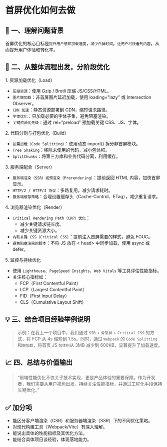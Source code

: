 # 首屏优化如何去做

## 🎯 一、理解问题背景

首屏优化的核心目标是`提升用户感知加载速度`，`减少白屏时间`，`让用户尽快看到内容`，从而提升用户体验和转化率。

## 🧱 二、从整体流程出发，分阶段优化

<VStyle :style="{color:'#036aca', fontWeight: '600'}">
     1. 资源加载优化（Load）
</VStyle>


+ `压缩资源`：使用 Gzip / Brotli 压缩 JS/CSS/HTML。
+ `图片懒加载`：非首屏图片延迟加载，使用 loading="lazy" 或 Intersection Observer。
+ `CDN 加速`：静态资源部署到 CDN，缩短请求路径。
+ `字体优化`：只加载必要的字体子集，避免阻塞渲染。
+ `关键资源优先级`：通过 rel="preload" 预加载关键 CSS、JS、字体。


<VStyle :style="{color:'#036aca', fontWeight: '600'}">2. 代码分割与打包优化（Build）</VStyle>

+ `按需加载（Code Splitting）`：使用动态 import() 拆分非首屏模块。
+ `Tree Shaking`：移除未使用的代码，减小包体积。
+ `SplitChunks`：将第三方库和业务代码分离，利用缓存。

<VStyle :style="{color:'#036aca', fontWeight: '600'}">3. 服务端配合（Server）</VStyle>

+ `服务端渲染（SSR）或预渲染（Prerendering）`：提前返回 HTML 内容，加快首屏显示。
+ `HTTP/2 / HTTP/3 协议`：多路复用，减少请求耗时。
+ `服务端缓存策略`：合理设置缓存头（Cache-Control、ETag），减少重复请求。

<VStyle :style="{color:'#036aca', fontWeight: '600'}">4. 浏览器渲染优化（Render）</VStyle>

+ `Critical Rendering Path（CRP）优化`：
  + 减少关键请求链长度。
  + 减少关键资源大小。
+ `内联关键 CSS（Critical CSS）`：提前注入首屏需要的样式，避免 FOUC。
+ `避免阻塞渲染的脚本`：不将 JS 放在 < head> 中同步加载，使用 async 或 defer。

<VStyle :style="{color:'#036aca', fontWeight: '600'}">5. 监控与持续优化</VStyle>

+ 使用 `Lighthouse`、`PageSpeed Insights`、`Web Vitals` 等工具评估性能指标。
+ 关注核心指标如：
    + FCP（First Contentful Paint）
    + LCP（Largest Contentful Paint）
    + FID（First Input Delay）
    + CLS（Cumulative Layout Shift）

## 💡 三、结合项目经验举例说明 

>示例：在我上一个项目中，我们通过 `SSR` + `骨架屏` + `Critical CSS` 的方式，将 FCP 从 4s 缩短到 1.5s。同时，通过 `Webpack` 的 `Code Splitting` 和`懒加载`，将首页 JS `包体积`从 3MB 减少到 600KB，显著提升了加载速度。

## 📈 四、总结与价值输出

> “前端性能优化不仅关乎技术实现，更是产品体验的重要保障。作为开发者，我们需要从用户视角出发，持续关注性能指标，并通过工程化手段保持长期优化。”

## ✅ 加分项

+ 能区分客户端渲染（CSR）和服务器端渲染（SSR）下的不同优化策略。
+ 对现代构建工具（Webpack/Vite）有深入理解。
+ 能说出具体的性能指标及其优化方法。
+ 能结合具体项目谈经验，体现落地能力。


<!-- ## 使用路由懒加载

## 非首屏组件使用异步组件

##  首屏不重要的组件延迟加载

## 静态资源放在CDN

## 减少首屏上的js、css等资源的大小，压缩文件，开启GZIP

## 尽量减少DOM的数量和层级

## 使用服务端渲染

## 使用精灵图请求

## 做一些loading

## 开启GZIP压缩

## 图片懒加载 -->

